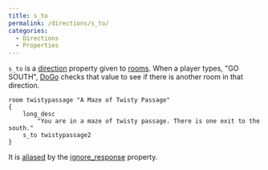 ```yaml
---
title: s_to
permalink: /directions/s_to/
categories: 
  - Directions
  - Properties
---
```


`s_to` is a [direction](direction) property given to
[rooms](rooms). When a player types, "GO SOUTH",
[DoGo](DoGo) checks that value to see if there is another
room in that direction.

    room twistypassage "A Maze of Twisty Passage"
    {
        long_desc
            "You are in a maze of twisty passage. There is one exit to the south."
        s_to twistypassage2
    }

It is [aliased](alias) by the
[ignore_response](ignore_response) property.
